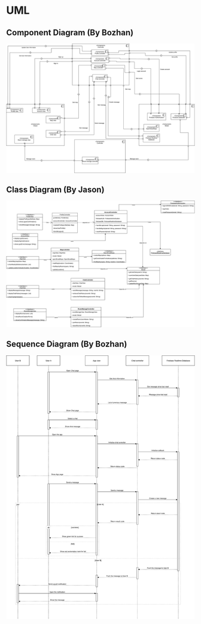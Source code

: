 # UML

## Component Diagram (By Bozhan)

![UML Component Diagram](UML%20Component%20Diagram.svg)

## Class Diagram (By Jason)

![UML Class Diagram](UML%20Class%20Diagram.svg)

## Sequence Diagram (By Bozhan)

![UML Sequence Diagram](UML%20Sequence%20Diagram.svg)
